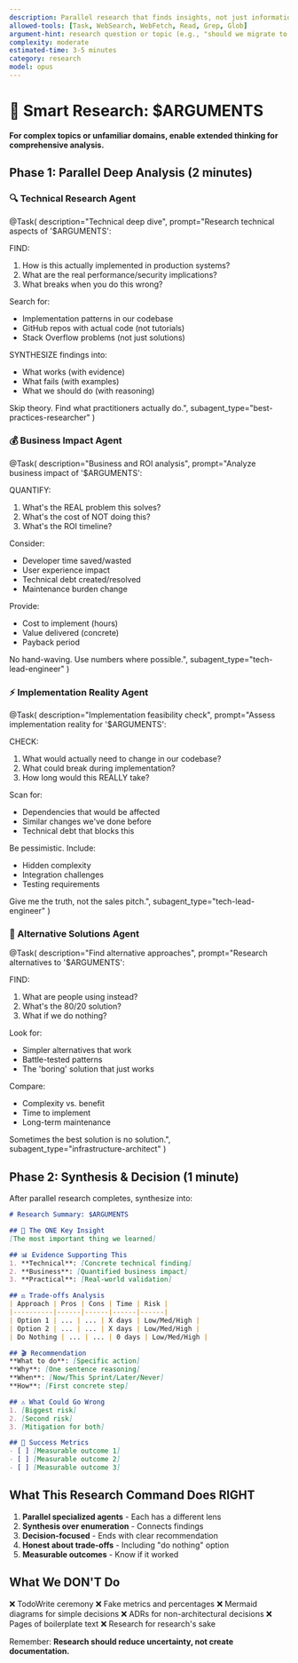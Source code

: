 ```yaml
---
description: Parallel research that finds insights, not just information
allowed-tools: [Task, WebSearch, WebFetch, Read, Grep, Glob]
argument-hint: research question or topic (e.g., "should we migrate to .NET 9", "best auth pattern for multi-tenant")
complexity: moderate
estimated-time: 3-5 minutes
category: research
model: opus
---
```


# 🧠 Smart Research: $ARGUMENTS

**For complex topics or unfamiliar domains, enable extended thinking for comprehensive analysis.**

## Phase 1: Parallel Deep Analysis (2 minutes)

### 🔍 Technical Research Agent
@Task(
  description="Technical deep dive",
  prompt="Research technical aspects of '$ARGUMENTS':
  
  FIND:
  1. How is this actually implemented in production systems?
  2. What are the real performance/security implications?
  3. What breaks when you do this wrong?
  
  Search for:
  - Implementation patterns in our codebase
  - GitHub repos with actual code (not tutorials)
  - Stack Overflow problems (not just solutions)
  
  SYNTHESIZE findings into:
  - What works (with evidence)
  - What fails (with examples)
  - What we should do (with reasoning)
  
  Skip theory. Find what practitioners actually do.",
  subagent_type="best-practices-researcher"
)

### 💰 Business Impact Agent
@Task(
  description="Business and ROI analysis",
  prompt="Analyze business impact of '$ARGUMENTS':
  
  QUANTIFY:
  1. What's the REAL problem this solves?
  2. What's the cost of NOT doing this?
  3. What's the ROI timeline?
  
  Consider:
  - Developer time saved/wasted
  - User experience impact
  - Technical debt created/resolved
  - Maintenance burden change
  
  Provide:
  - Cost to implement (hours)
  - Value delivered (concrete)
  - Payback period
  
  No hand-waving. Use numbers where possible.",
  subagent_type="tech-lead-engineer"
)

### ⚡ Implementation Reality Agent
@Task(
  description="Implementation feasibility check",
  prompt="Assess implementation reality for '$ARGUMENTS':
  
  CHECK:
  1. What would actually need to change in our codebase?
  2. What could break during implementation?
  3. How long would this REALLY take?
  
  Scan for:
  - Dependencies that would be affected
  - Similar changes we've done before
  - Technical debt that blocks this
  
  Be pessimistic. Include:
  - Hidden complexity
  - Integration challenges  
  - Testing requirements
  
  Give me the truth, not the sales pitch.",
  subagent_type="tech-lead-engineer"
)

### 🔄 Alternative Solutions Agent
@Task(
  description="Find alternative approaches",
  prompt="Research alternatives to '$ARGUMENTS':
  
  FIND:
  1. What are people using instead?
  2. What's the 80/20 solution?
  3. What if we do nothing?
  
  Look for:
  - Simpler alternatives that work
  - Battle-tested patterns
  - The 'boring' solution that just works
  
  Compare:
  - Complexity vs. benefit
  - Time to implement
  - Long-term maintenance
  
  Sometimes the best solution is no solution.",
  subagent_type="infrastructure-architect"
)

## Phase 2: Synthesis & Decision (1 minute)

After parallel research completes, synthesize into:

```markdown
# Research Summary: $ARGUMENTS

## 🎯 The ONE Key Insight
[The most important thing we learned]

## 📊 Evidence Supporting This
1. **Technical**: [Concrete technical finding]
2. **Business**: [Quantified business impact]  
3. **Practical**: [Real-world validation]

## ⚖️ Trade-offs Analysis
| Approach | Pros | Cons | Time | Risk |
|----------|------|------|------|------|
| Option 1 | ... | ... | X days | Low/Med/High |
| Option 2 | ... | ... | X days | Low/Med/High |
| Do Nothing | ... | ... | 0 days | Low/Med/High |

## 🎬 Recommendation
**What to do**: [Specific action]
**Why**: [One sentence reasoning]
**When**: [Now/This Sprint/Later/Never]
**How**: [First concrete step]

## ⚠️ What Could Go Wrong
1. [Biggest risk]
2. [Second risk]
3. [Mitigation for both]

## 📏 Success Metrics
- [ ] [Measurable outcome 1]
- [ ] [Measurable outcome 2]
- [ ] [Measurable outcome 3]
```

## What This Research Command Does RIGHT

1. **Parallel specialized agents** - Each has a different lens
2. **Synthesis over enumeration** - Connects findings
3. **Decision-focused** - Ends with clear recommendation
4. **Honest about trade-offs** - Including "do nothing" option
5. **Measurable outcomes** - Know if it worked

## What We DON'T Do

❌ TodoWrite ceremony
❌ Fake metrics and percentages
❌ Mermaid diagrams for simple decisions
❌ ADRs for non-architectural decisions
❌ Pages of boilerplate text
❌ Research for research's sake

Remember: **Research should reduce uncertainty, not create documentation.**